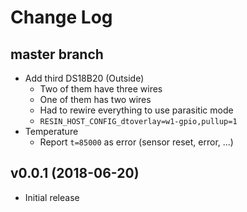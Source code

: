 # Change Log

## master branch

* Add third DS18B20 (Outside)
    * Two of them have three wires
    * One of them has two wires
    * Had to rewire everything to use parasitic mode
    * `RESIN_HOST_CONFIG_dtoverlay=w1-gpio,pullup=1`
* Temperature
    * Report `t=85000` as error (sensor reset, error, ...)    

## v0.0.1 (2018-06-20)

* Initial release
